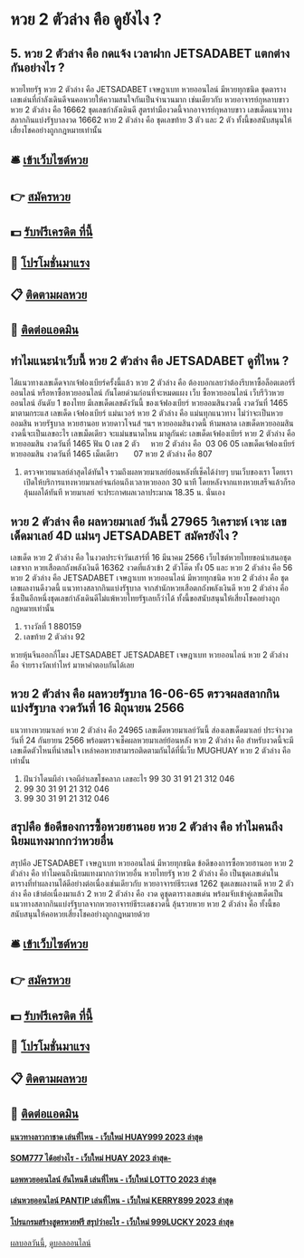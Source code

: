# หวย 2 ตัวล่าง คือ ดูยังไง ?
## 5. หวย 2 ตัวล่าง คือ กดแจ้ง เวลาฝาก JETSADABET แตกต่างกันอย่างไร ?
หวยไทยรัฐ หวย 2 ตัวล่าง คือ JETSADABET เจษฎาเบท หวยออนไลน์ มีหวยทุกชนิด ชุดตารางเลขเด่นที่กำลังเดินดีจนคอหวยให้ความสนใจกันเป็นจำนวนมาก เช่นเดียวกับ หวยอาจารย์กุหลาบขาว หวย 2 ตัวล่าง คือ 16662 ชุดเลขกำลังเดินดี สูตรทำมืองวดนี้จากอาจารย์กุหลาบขาว เลขเด็ดแนวทางสลากกินแบ่งรัฐบาลงวด 16662 หวย 2 ตัวล่าง คือ ชุดเลขท้าย 3 ตัว และ 2 ตัว ทั้งนี้ขอสนับสนุนให้เสี่ยงโชคอย่างถูกกฎหมายเท่านั้น

## 🛎 [เข้าเว็บไซต์หวย](https://bit.ly/3BG5bNw)
## 👉 [สมัครหวย](https://bit.ly/3BG5bNw)
## 💵 [รับฟรีเครดิต ที่นี้](https://bit.ly/3C3mvgS)
## 👑 [โปรโมชั่นมาแรง](https://bit.ly/3C3mvgS)
## 📋 [ติดตามผลหวย](https://bit.ly/3C3mvgS)
## 📱 [ติดต่อแอดมิน](https://bit.ly/3C3mvgS)

## ทำไมแนะนำเว็บนี้ หวย 2 ตัวล่าง คือ JETSADABET ดูที่ไหน ?
ได้แนวทางเลขเด็ดจากเจ้ฟองเบียร์ครั้งนี้แล้ว หวย 2 ตัวล่าง คือ ต้องบอกเลยว่าต้องรีบหาซื้อล็อตเตอร์รี่ออนไลน์ หรือหาซื้อหวยออนไลน์ กันโดยด่วนก่อนที่จะหมดแผง
เว็บ ซื้อหวยออนไลน์ เว็บรีวิวหวยออนไลน์ อันดับ 1 ของไทย มีเลขเด็ดเลขดังวันนี้ ของเจ้ฟองเบียร์ หวยออมสินงวดนี้ งวดวันที่ 1465 มาตามกระแส เลขเด็ด เจ้ฟองเบียร์ แม่นเวอร์ หวย 2 ตัวล่าง คือ แม่นทุกแนวทาง ไม่ว่าจะเป็นหวยออมสิน หวยรัฐบาล หวยฮานอย หวยดาวโจนส์ ฯนฯ หวยออมสินงวดนี้ ห้ามพลาด เลขเด็ดหวยออมสินงวดนี้จะเป็นเลขอะไร เลขเม็ดเดียว จะแม่นขนาดไหน มาดูกันค่ะ
เลขเด็ดเจ้ฟองเบียร์ หวย 2 ตัวล่าง คือ หวยออมสิน งวดวันที่ 1465
ฟัน 0
เลข 2 ตัว     หวย 2 ตัวล่าง คือ  03 06 05
เลขเด็ดเจ้ฟองเบียร์ หวยออมสิน งวดวันที่ 1465
เม็ดเดียว       07 หวย 2 ตัวล่าง คือ 807
1. ตรวจหวยมาเลย์ล่าสุดได้ทันใจ รวมถึงผลหวยมาเลย์ย้อนหลังที่เช็คได้ง่ายๆ บนเว็บของเรา โดยเราเปิดให้บริการแทงหวยมาเลย์จนก่อนถึงเวลาหวยออก 30 นาที โดยหลังจากแทงหวยเสร็จแล้วก็รอลุ้นผลได้ทันที หวยมาเลย์ จะประกาศผลเวลาประมาณ 18.35 น. นั่นเอง

## หวย 2 ตัวล่าง คือ ผลหวยมาเลย์ วันนี้ 27965 วิเคราะห์ เจาะ เลขเด็ดมาเลย์ 4D แม่นๆ JETSADABET สมัครยังไง ?
เลขเด็ด หวย 2 ตัวล่าง คือ ในงวดประจำวันเสาร์ที่ 16 มีนาคม 2566 เว็บไซต์หวยไทยขอนำเสนอชุดเลขจาก หวยเสือตกถังพลังเงินดี 16362 งวดที่แล้วเข้า 2 ตัวโต๊ด ทั้ง 05 และ หวย 2 ตัวล่าง คือ 56 หวย 2 ตัวล่าง คือ JETSADABET เจษฎาเบท หวยออนไลน์ มีหวยทุกชนิด หวย 2 ตัวล่าง คือ ชุดเลขผลงานดีงวดนี้ แนวทางสลากกินแบ่งรัฐบาล จากสำนักหวยเสือตกถังพลังเงินดี หวย 2 ตัวล่าง คือ ซึ่งเป็นอีกหนึ่งชุดเลขกำลังเดินดีไม่แพ้หวยไทยรัฐเลยก็ว่าได้ ทั้งนี้ขอสนับสนุนให้เสี่ยงโชคอย่างถูกกฎหมายเท่านั้น
1. รางวัลที่ 1 880159
2. เลขท้าย 2 ตัวล่าง 92

หวยหุ้นจีนออกกี่โมง JETSADABET JETSADABET เจษฎาเบท หวยออนไลน์ หวย 2 ตัวล่าง คือ จ่ายรางวัลเท่าไหร่ มาหาคำตอบกันได้เลย

## หวย 2 ตัวล่าง คือ ผลหวยรัฐบาล 16-06-65 ตรวจผลสลากกินแบ่งรัฐบาล งวดวันที่ 16 มิถุนายน 2566
แนวทางหวยมาเลย์ หวย 2 ตัวล่าง คือ 24965 เลขเด็ดหวยมาเลย์วันนี้ ส่องเลขเด็ดมาเลย์ ประจำงวดวันที่ 24 กันยายน 2566 พร้อมตรวจเช็คผลหวยมาเลย์ย้อนหลัง หวย 2 ตัวล่าง คือ สำหรับงวดนี้จะมีเลขเด็ดตัวไหนที่น่าสนใจ เหล่าคอหวยสามารถติดตามกันได้ที่นี่เว็บ MUGHUAY หวย 2 ตัวล่าง คือ เท่านั้น
1. ฝันว่าโดนผีอำ เจอผีอำเลขโชคลาภ เลขอะไร 99 30 31 91 21 312 046
2. 99 30 31 91 21 312 046
3. 99 30 31 91 21 312 046

## สรุปคือ ข้อดีของการซื้อหวยฮานอย หวย 2 ตัวล่าง คือ ทำไมคนถึงนิยมแทงมากกว่าหวยอื่น
สรุปคือ JETSADABET เจษฎาเบท หวยออนไลน์ มีหวยทุกชนิด ข้อดีของการซื้อหวยฮานอย หวย 2 ตัวล่าง คือ ทำไมคนถึงนิยมแทงมากกว่าหวยอื่น หวยไทยรัฐ หวย 2 ตัวล่าง คือ เป็นชุดเลขเด่นในตารางที่ทำผลงานได้ดีอย่างต่อเนื่องเช่นเดียวกับ หวยอาจารย์ธีระเดช 1262 ชุดเลขผลงานดี หวย 2 ตัวล่าง คือ เข้าต่อเนื่องมาแล้ว 2 หวย 2 ตัวล่าง คือ งวด ดูชุดตารางเลขเด่น พร้อมจับเข้าคู่เลขเด็ดเป็นแนวทางสลากกินแบ่งรัฐบาลจากหวยอาจารย์ธีระเดชงวดนี้ ลุ้นรวยหวย หวย 2 ตัวล่าง คือ ทั้งนี้ขอสนับสนุนให้คอหวยเสี่ยงโชคอย่างถูกกฎหมายด้วย

## 🛎 [เข้าเว็บไซต์หวย](https://bit.ly/3BG5bNw)
## 👉 [สมัครหวย](https://bit.ly/3BG5bNw)
## 💵 [รับฟรีเครดิต ที่นี้](https://bit.ly/3C3mvgS)
## 👑 [โปรโมชั่นมาแรง](https://bit.ly/3C3mvgS)
## 📋 [ติดตามผลหวย](https://bit.ly/3C3mvgS)
## 📱 [ติดต่อแอดมิน](https://bit.ly/3C3mvgS)

#### [แนวทางลาวกาชาด เล่นที่ไหน - เว็บใหม่ HUAY999 2023 ล่าสุด](https://atom.io/themes/แนวทางลาวกาชาด%20เล่นที่ไหน%20-%20เว็บใหม่%20huay999%202023%20ล่าสุด)
#### [SOM777 ได้อย่างไร - เว็บใหม่ HUAY 2023 ล่าสุด-](https://atom.io/themes/som777%20ได้อย่างไร%20-%20เว็บใหม่%20huay%202023%20ล่าสุด-)
#### [แอพหวยออนไลน์ อันไหนดี เล่นที่ไหน - เว็บใหม่ LOTTO 2023 ล่าสุด](https://atom.io/themes/แอพหวยออนไลน์%20อันไหนดี%20เล่นที่ไหน%20-%20เว็บใหม่%20lotto%202023%20ล่าสุด)
#### [เล่นหวยออนไลน์ PANTIP เล่นที่ไหน - เว็บใหม่ KERRY899 2023 ล่าสุด](https://atom.io/themes/เล่นหวยออนไลน์%20pantip%20เล่นที่ไหน%20-%20เว็บใหม่%20kerry899%202023%20ล่าสุด)
#### [โปรแกรมสร้างสูตรหวยฟรี สรุปว่าอะไร - เว็บใหม่ 999LUCKY 2023 ล่าสุด](https://atom.io/themes/โปรแกรมสร้างสูตรหวยฟรี%20สรุปว่าอะไร%20-%20เว็บใหม่%20999lucky%202023%20ล่าสุด)

[ผลบอลวันนี้](https://siamsport.tv "ผลบอลวันนี้"), [ดูบอลออนไลน์](https://siamsport.tv/ดูบอลสด "ดูบอลออนไลน์")